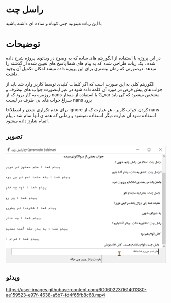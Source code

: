 # راسل چت

با این ربات میتونید چتی کوتاه و ساده ای داشته باشید


# توضیحات


در این پروژه با استفاده از الگوریتم های ساده که به وضوح در ویدئوی پروژه شرح داده شده ، یک ربات طراحی شده که به پیام های شما پاسخ های تعیین شده از گذشته را میدهد. درصورتی که زمان بیشتری برای این پروژه داده میشد امکان تکمیل آن وجود داشت .

الگوریتم کلی به این صورت است که اگر کلمات کلیدی توسط کاربر وارد شد باید از جواب های پیش فرض در مورد آن کلمه داده شود در غیر اینصورت جواب های بیطرف و روزمره به کار برود که از nans با استفاده از مقدار G_var مشخص میشود که کی باید سراغ جواب های بی طرف در لیست nans برود

برای عدم تکراری شدن و اصطلاحا ignore کردن جواب کاربر ، هر عبارت که از nans استفاده شود آن عبارت دیگر استفاده نمیشود و زمانی که همه ی آنها تمام شد ، پیام اتمام شارژ داده میشود.


## تصویر
<img src="Screenshot(910).png">



## ویدئو




https://user-images.githubusercontent.com/60060223/161401380-ae159523-e97f-4638-a5b7-fd4f65fb8c68.mp4


